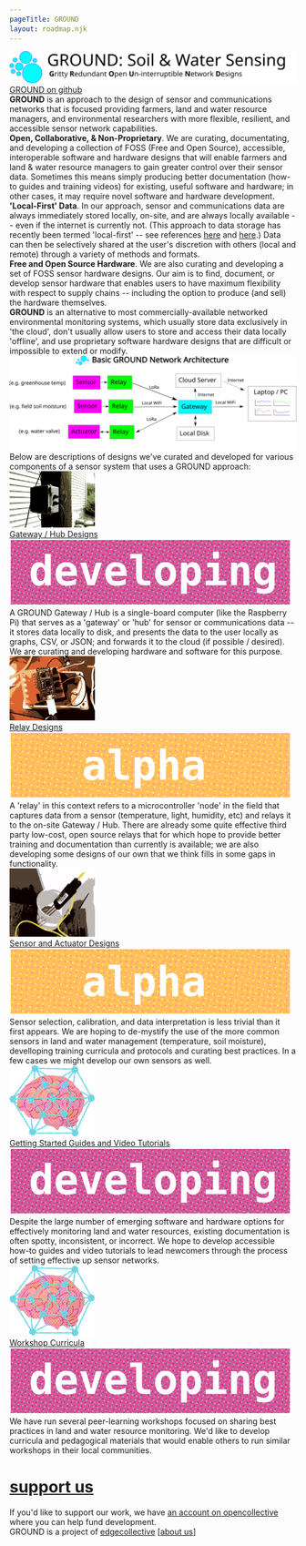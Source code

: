 ```yaml
---
pageTitle: GROUND 
layout: roadmap.njk
---
```

  <div id="content">
    <div id="header">
      <img class="logo" src="/img/roadmap/edge.svg" alt="peermaps">
      <div class="links">
        <div>
          <a href="https://github.com/edgecollective">GROUND on github</a>
        </div>
      </div>
    </div>
    <!--<div class = "section">
gritty resilient open un-interruptible network design</br>
land -- local-first accessible network design </br>
<b>G</b>ritty <b>R</b>ural <b>O</b>pen <b>U</b>n-interruptible <b>N</b>etwork <b>D</b>esign</br>
    </div>-->
    <div class="section">
     <b>GROUND</b> is an approach to the design of sensor and communications networks that is focused providing farmers, land and water resource managers, and environmental researchers with more flexible, resilient, and accessible sensor network capabilities.
    </div>
    <div class="section">
     <b>Open, Collaborative, & Non-Proprietary</b>. We are curating, documentating, and developing a collection of FOSS (Free and Open Source), accessible, interoperable software and hardware designs that will enable farmers and land & water resource managers to gain greater control over their sensor data.  Sometimes this means simply producing better documentation (how-to guides and training videos) for existing, useful software and hardware; in other cases, it may require novel software and hardware development.
    </div>
    <div class="section">
     <b>'Local-First' Data</b>. In our approach, sensor and communications data are always immediately stored locally, on-site, and are always locally available -- even if the internet is currently not. (This approach to data storage has recently been termed 'local-first' -- see references <a href="https://www.inkandswitch.com/local-first.html">here</a> and <a href="https://www.digital-democracy.org/blog/localfirst/">here</a>.) Data can then be selectively shared at the user's discretion with others (local and remote) through a variety of methods and formats.
    </div>
    <div class="section">
     <b>Free and Open Source Hardware</b>. We are also curating and developing a set of FOSS sensor hardware designs.  Our aim is to find, document, or develop sensor hardware that enables users to have maximum flexibility with respect to supply chains -- including the option to produce (and sell) the hardware themselves.
    </div>
     <div class="section">
     <b>GROUND</b> is an alternative to most commercially-available networked environmental monitoring systems, which usually store data exclusively in  'the cloud', don't usually allow users to store and access their data locally 'offline', and use proprietary software hardware designs that are difficult or impossible to extend or modify. 
    </div>
    <div id="content">
    <div id="header">
      <img class="logo" src="/img/roadmap/modules.svg" alt="peermaps">
    </div>
    <!--
    <h1><a name="GROUND Components" href="https://peermaps.org/#support-us">GROUND Components</a></h1>-->
    <div class="section">
      Below are descriptions of designs we've curated and developed for various components of a sensor system that uses a GROUND approach:
    </div>
       <div class="project">
      <div class="logo">
        <a href="ttps://edgecollective.io"><img src="/img/roadmap/baseStation_c.gif" width="150px" style="padding-top: &gt;20px"></a>
      </div>
      <div class="desc">
        <div class="row">
          <div class="title">
            <a href="ttps://edgecollective.io">Gateway / Hub Designs</a>
          </div>
           <div class="status"><img src="/img/roadmap/developing.svg" alt="in development" title="in development"></div>
        </div>
        A GROUND Gateway / Hub is a single-board computer (like the Raspberry Pi) that serves as a 'gateway' or 'hub' for sensor or communications data -- it stores data locally to disk, and presents the data to the user locally as graphs, CSV, or JSON; and forwards it to the cloud (if possible / desired).  We are curating and developing hardware and software for this purpose. 
      </div>
    </div>
    <div class="project">
      <div class="logo">
      <a href="ttps://edgecollective.io"><img src="/img/roadmap/feather_milled_c.gif" width="150px"></a>
      </div>
      <div class="desc">
        <div class="row">
          <div class="title">
            <a href="ttps://edgecollective.io">Relay Designs</a>
          </div>
          <div class="status"><img src="/img/roadmap/alpha.svg" alt="alpha release" title="alpha release"></div>
        </div>
        A 'relay' in this context refers to a microcontroller 'node' in the field that captures data from a sensor (temperature, light, humidity, etc) and relays it to the on-site Gateway / Hub.  There are already some quite effective third party low-cost, open source relays that for which hope to provide better training and documentation than currently is available; we are also developing some designs of our own that we think fills in some gaps in functionality.
      </div>
    </div>
    <div class="project">
      <div class="logo">
      <a href="ttps://edgecollective.io"><img src="/img/roadmap/moisture_c.gif" width="150px"></a>
      </div>
      <div class="desc">
        <div class="row">
          <div class="title">
            <a href="https://github.com/peermaps/eyros">Sensor and Actuator Designs</a>
          </div>
          <div class="status"><img src="/img/roadmap/alpha.svg" alt="alpha release" title="alpha release"></div>
        </div>
        Sensor selection, calibration, and data interpretation is less trivial than it first appears.  We are hoping to de-mystify the use of the more common sensors in land and water management (temperature, soil moisture), develloping training curricula and protocols and curating best practices. In a few cases we might develop our own sensors as well. 
      </div>
    </div>
    <div class="project">
      <div class="logo">
        <a href="ttps://edgecollective.io"><img src="/img/roadmap/swarmhead.svg" width="150px"></a>
      </div>
      <div class="desc">
        <div class="row">
          <div class="title">
            <a href="ttps://edgecollective.io">Getting Started Guides and Video Tutorials</a>
          </div>
          <div class="status"><img src="/img/roadmap/developing.svg" alt="in development" title="in development"></div>
        </div>
       Despite the large number of emerging software and hardware options for effectively monitoring land and water resources, existing documentation is often spotty, inconsistent, or incorrect.  We hope to develop accessible how-to guides and video tutorials to lead newcomers through the process of setting effective up sensor networks.  
      </div>
    </div>
    <div class="project">
      <div class="logo">
        <a href="https://edgecollective.io"><img src="/img/roadmap/swarmhead.svg" width="150px"></a>
      </div>
      <div class="desc">
        <div class="row">
          <div class="title">
            <a href="https://edgecollective.io">Workshop Curricula</a>
          </div>
          <div class="status"><img src="/img/roadmap/developing.svg" alt="in development" title="in development"></div>
        </div>
        We have run several peer-learning workshops focused on sharing best practices in land and water resource monitoring.  We'd like to develop curricula and pedagogical materials that would enable others to run similar workshops in their local communities.
      </div>
    </div>
    <h1><a name="support-us" href="http://opencollective.com/edgecollective">support us</a></h1>
    <div class="section">
      If you'd like to support our work, we have
      <a href="http://opencollective.com/edgecollective">an account on opencollective</a>
      where you can help fund development.
    </div>
  </div>
  <div id="footer">
    <div>
      GROUND is a project of <a href="https://edgecollective.io">edgecollective</a>
      <span class="about">[<a href="https://edgecollective.io/#about">about us</a>]
    </span></div>
    <div>
    </div>
  </div>

